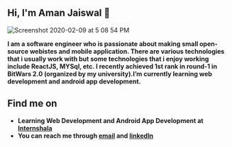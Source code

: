 ## Hi, I'm Aman Jaiswal 👋

![Screenshot 2020-02-09 at 5 08 54 PM](https://i.postimg.cc/dt6mZCQk/image-1.png)

**I am a software engineer who is passionate about making small open-source webistes and mobile application. There are various technologies that i usually work with but some technologies that i enjoy working include ReactJS, MYSql, etc. I recently achieved 1st rank in round-1 in BitWars 2.0 (organized by my university).I’m currently learning web development and android app development.**

## Find me on

- **Learning Web Development and Android App Development at [Internshala](https://www.internshala.com)**
- **You can reach me through [email](https://www.internshala.com) and [linkedIn](https://www.internshala.com)**

<!---
Amanjaiswal870/Amanjaiswal870 is a ✨ special ✨ repository because its `README.md` (this file) appears on your GitHub profile.
You can click the Preview link to take a look at your changes.
--->
